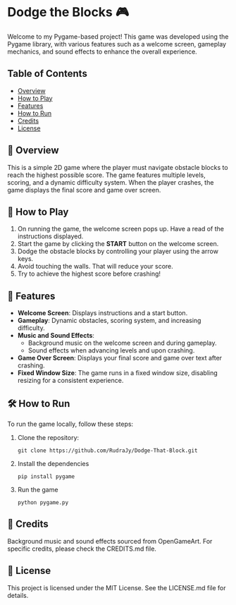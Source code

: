 # Dodge the Blocks 🎮

Welcome to my Pygame-based project! This game was developed using the Pygame library, with various features such as a welcome screen, gameplay mechanics, and sound effects to enhance the overall experience.

## Table of Contents 

- [Overview](#-overview)
- [How to Play](#-how-to-play)
- [Features](#-features)
- [How to Run](#-how-to-run)
- [Credits](#-credits)
- [License](#-license)

## 🎯 Overview

This is a simple 2D game where the player must navigate obstacle blocks to reach the highest possible score. The game features multiple levels, scoring, and a dynamic difficulty system. When the player crashes, the game displays the final score and game over screen.

## 🚀 How to Play

1. On running the game, the welcome screen pops up. Have a read of the instructions displayed.
2. Start the game by clicking the **START** button on the welcome screen.
3. Dodge the obstacle blocks by controlling your player using the arrow keys.
4. Avoid touching the walls. That will reduce your score.
5. Try to achieve the highest score before crashing!

## 🧾 Features

- **Welcome Screen**: Displays instructions and a start button.
- **Gameplay**: Dynamic obstacles, scoring system, and increasing difficulty.
- **Music and Sound Effects**:
  - Background music on the welcome screen and during gameplay.
  - Sound effects when advancing levels and upon crashing.
- **Game Over Screen**: Displays your final score and game over text after crashing.
- **Fixed Window Size**: The game runs in a fixed window size, disabling resizing for a consistent experience.

## 🛠️ How to Run

To run the game locally, follow these steps:

1. Clone the repository:
   ```
   git clone https://github.com/RudraJy/Dodge-That-Block.git
   ```

2. Install the dependencies
    ```
    pip install pygame
    ```

3. Run the game
    ```
    python pygame.py
    ```

## 📢 Credits

Background music and sound effects sourced from OpenGameArt. For specific credits, please check the CREDITS.md file.

## 📖 License 

This project is licensed under the MIT License. See the LICENSE.md file for details.
